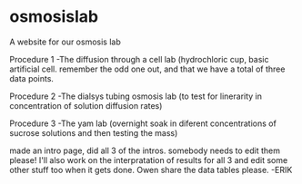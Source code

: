 osmosislab
==========

A website for our osmosis lab

Procedure 1
-The diffusion through a cell lab (hydrochloric cup, basic artificial cell. remember the odd one out, and that we have a total of three data points.

Procedure 2
-The dialsys tubing osmosis lab (to test for linerarity in concentration of solution diffusion rates)

Procedure 3
-The yam lab (overnight soak in diferent concentrations of sucrose solutions and then testing the mass)

made an intro page, did all 3 of the intros. somebody needs to edit them please! I'll also work on the interpratation of results for all 3 and edit some other stuff too when it gets done. Owen share the data tables please. -ERIK
